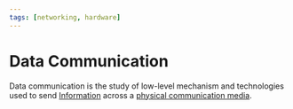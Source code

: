 ```yaml
---
tags: [networking, hardware]
---
```


# Data Communication

Data communication is the study of low-level mechanism and technologies used to
send [Information](202209291015.md) across a [physical communication media](202209271520.md).
